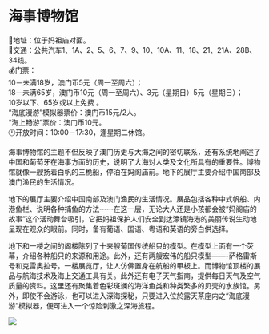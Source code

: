 # 海事博物馆  
📍地址：位于妈祖庙对面。  
🚌交通：公共汽车1、1A、2、5、6、7、9、10、10A、11、18、21、21A、28B、34线。  
💰门票：  
10－未满18岁，澳门币5元（周一至周六）；  
18－未满65岁，澳门币10元（周一至周六）、3元（星期日）5元（星期日）；  
10岁以下、65岁或以上免费 。  
“海底漫游”模拟器票价：澳门币15元/2人。  
“海上畅游”票价：澳门币10元。  
🕛开放时间：10:00－17:30，逢星期二休馆。  
  
海事博物馆的主题不但反映了澳门历史与大海之间的密切联系，还有系统地阐述了中国和葡萄牙在海事方面的历史，说明了大海对人类及文化所具有的重要性。博物馆就像一艘扬着白帆的三桅船，停泊在妈阁庙前。地下的展厅主要介绍中国南部及澳门渔民的生活情况。  
  
地下的展厅主要介绍中国南部及澳门渔民的生活情况。展品包括各种中式帆船、内港鱼栏、说明各种捕鱼的方法┅┅在这一层，无论大人还是小孩都会被“妈阁庙的故事”这个活动舞台吸引，它把妈祖保护人们安全到达濠镜海港的美丽传说生动地呈现在观众的眼前。同时，备有葡语、国语、粤语和英语的旁白供选择。　　  
  
地下和一楼之间的阁楼陈列了十来艘葡国传统船只的模型。在模型上面有一个荧幕，介绍各种船只的来源和用途。此外，还有两艘宏伟的船只模型——-萨格雷斯号和克雷奥拉号。一楼展览厅，让人仿佛置身在航船的甲板上。而博物馆顶楼的展品与航海技术及海上交通工具有关。此外还有电子天气指南，提供每日天气及空气质量的资料。这里还有聚集着色彩斑斓的海洋鱼类和种类繁多的贝壳的水族馆。另外，即使不会游泳，也可以进入深海探秘，只要进入位於露天茶座内之“海底漫游”模拟器，便可进入一个惊险刺激之深海旅程。  
  
![](https://raw.gitmirror.com/szqq0512/Pic/main/img/202201212120117.png )  